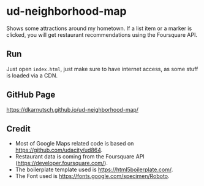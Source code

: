 # ud-neighborhood-map
Shows some attractions around my hometown. If a list item or a marker is clicked, you will get restaurant recommendations using the Foursquare API.

## Run
Just open `index.html`, just make sure to have internet access, as some stuff is loaded via a CDN.

## GitHub Page
https://dkarnutsch.github.io/ud-neighborhood-map/

## Credit
* Most of Google Maps related code is based on https://github.com/udacity/ud864.
* Restaurant data is coming from the Foursquare API (https://developer.foursquare.com/).
* The boilerplate template used is https://html5boilerplate.com/.
* The Font used is https://fonts.google.com/specimen/Roboto.
